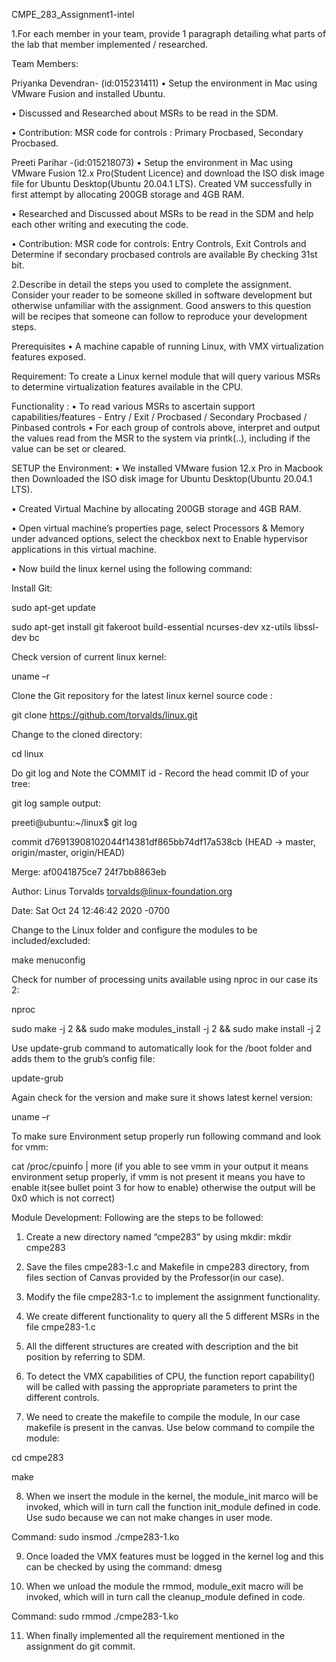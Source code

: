 CMPE_283_Assignment1-intel

1.For each member in your team, provide 1 paragraph detailing what parts of the lab that member implemented / researched.

Team Members:

Priyanka Devendran- (id:015231411) 
•	Setup the environment in Mac using VMware Fusion and installed Ubuntu.

•	Discussed and Researched about MSRs to be read in the SDM. 

•	Contribution: MSR code for controls : Primary Procbased, Secondary Procbased.

Preeti Parihar -(id:015218073)
•	Setup the environment in Mac using VMware Fusion 12.x Pro(Student Licence) and download the ISO disk image file for Ubuntu Desktop(Ubuntu 20.04.1 LTS). Created VM successfully in first attempt by allocating 200GB storage and 4GB RAM.

•	Researched and Discussed about MSRs to be read in the SDM and help each other writing and executing the code.

•	Contribution: MSR code for controls: Entry Controls, Exit Controls and Determine if secondary procbased controls are available By checking 31st bit.

2.Describe in detail the steps you used to complete the assignment. Consider your reader to be someone skilled in software development but otherwise unfamiliar with the assignment. Good answers to this question will be recipes that someone can follow to reproduce your development steps.

Prerequisites • A machine capable of running Linux, with VMX virtualization features exposed.

Requirement: To create a Linux kernel module that will query various MSRs to determine virtualization features available in the CPU.

Functionality : • To read various MSRs to ascertain support capabilities/features - Entry / Exit / Procbased / Secondary Procbased / Pinbased controls • For each group of controls above, interpret and output the values read from the MSR to the system via printk(..), including if the value can be set or cleared.

SETUP the Environment:
•	We installed VMware fusion 12.x Pro in Macbook then Downloaded the ISO disk image for Ubuntu Desktop(Ubuntu 20.04.1 LTS).

•	Created Virtual Machine by allocating 200GB storage and 4GB RAM.

•	Open virtual machine’s properties page, select Processors & Memory under advanced options, select the checkbox next to Enable hypervisor applications in this virtual machine.

•	Now build the linux kernel using the following command:

Install Git:

sudo apt-get update

sudo apt-get install git fakeroot build-essential ncurses-dev xz-utils libssl-dev bc

Check version of current linux kernel:

uname –r

Clone the Git repository for the latest linux kernel source code :

git clone https://github.com/torvalds/linux.git

Change to the cloned directory:

cd linux

Do git log and Note the COMMIT id - Record the head commit ID of your tree:

git log
sample output:

preeti@ubuntu:~/linux$ git log

commit d76913908102044f14381df865bb74df17a538cb (HEAD -> master, origin/master, origin/HEAD)

Merge: af0041875ce7 24f7bb8863eb

Author: Linus Torvalds <torvalds@linux-foundation.org>

Date:   Sat Oct 24 12:46:42 2020 -0700

Change to the Linux folder and configure the modules to be included/excluded:

make menuconfig

Check for number of processing units available using nproc in our case its 2:

nproc

sudo make -j 2 && sudo make modules_install -j 2 && sudo make install -j 2

Use update-grub command to automatically look for the /boot folder and adds them to the grub’s config file:

update-grub

Again check for the version and make sure it shows latest kernel version:

uname –r

To make sure Environment setup properly run following command and look for vmm:

cat /proc/cpuinfo | more (if you able to see vmm in your output it means environment setup properly, if vmm is not present it means you have to enable it(see bullet point 3 for how to enable) otherwise the output will be 0x0 which is not correct)


Module Development:
Following are the steps to be followed:

1. Create a new directory named “cmpe283” by using mkdir:
    mkdir cmpe283

2. Save the files cmpe283-1.c and Makefile in cmpe283 directory, from files section of Canvas provided by the Professor(in our case).

3. Modify the file cmpe283-1.c to implement the assignment functionality.

4. We create different functionality to query all the 5 different MSRs in the file cmpe283-1.c

5. All the different structures are created with description and the bit position by referring to SDM.

6. To detect the VMX capabilities of CPU, the function report capability() will be called with passing the appropriate parameters to print the different controls. 

7. We need to create the makefile to compile the module, In our case makefile is present in the canvas.
Use below command to compile the module:

cd cmpe283

make

8. When we insert the module in the kernel, the module_init marco will be invoked, which will in turn call the function init_module defined in code. Use sudo because we can not make changes in user mode.

Command: sudo insmod ./cmpe283-1.ko

9. Once loaded the VMX features must  be logged in the kernel log and this can be checked by using the command: dmesg

10. When we unload the module the rmmod, module_exit macro will be invoked, which will in turn call the cleanup_module defined in code.

Command:  sudo rmmod ./cmpe283-1.ko

11. When finally implemented all the requirement mentioned in the assignment do git commit.
